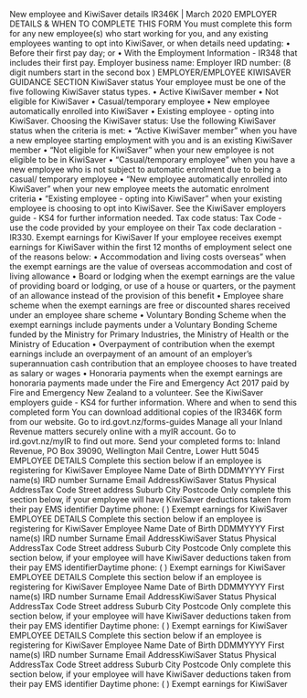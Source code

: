 New employee and KiwiSaver details IR346K | March 2020 EMPLOYER DETAILS & WHEN TO COMPLETE THIS FORM You must complete this form for any new employee(s) who start working for you, and any existing employees wanting to opt into KiwiSaver, or when details need updating: • Before their first pay day; or • With the Employment Information - IR348 that includes their first pay. Employer business name: Employer IRD number: (8 digit numbers start in the second box ) EMPLOYER/EMPLOYEE KIWISAVER GUIDANCE SECTION KiwiSaver status Your employee must be one of the five following KiwiSaver status types. • Active KiwiSaver member • Not eligible for KiwiSaver • Casual/temporary employee • New employee automatically enrolled into KiwiSaver • Existing employee - opting into KiwiSaver. Choosing the KiwiSaver status: Use the following KiwiSaver status when the criteria is met: • “Active KiwiSaver member” when you have a new employee starting employment with you and is an existing KiwiSaver member • “Not eligible for KiwiSaver” when your new employee is not eligible to be in KiwiSaver • “Casual/temporary employee” when you have a new employee who is not subject to automatic enrolment due to being a casual/ temporary employee • “New employee automatically enrolled into KiwiSaver” when your new employee meets the automatic enrolment criteria • “Existing employee - opting into KiwiSaver” when your existing employee is choosing to opt into KiwiSaver. See the KiwiSaver employers guide - KS4 for further information needed. Tax code status: Tax Code - use the code provided by your employee on their Tax code declaration - IR330. Exempt earnings for KiwiSaver If your employee receives exempt earnings for KiwiSaver within the first 12 months of employment select one of the reasons below: • Accommodation and living costs overseas” when the exempt earnings are the value of overseas accommodation and cost of living allowance • Board or lodging when the exempt earnings are the value of providing board or lodging, or use of a house or quarters, or the payment of an allowance instead of the provision of this benefit • Employee share scheme when the exempt earnings are free or discounted shares received under an employee share scheme • Voluntary Bonding Scheme when the exempt earnings include payments under a Voluntary Bonding Scheme funded by the Ministry for Primary Industries, the Ministry of Health or the Ministry of Education • Overpayment of contribution when the exempt earnings include an overpayment of an amount of an employer’s superannuation cash contribution that an employee chooses to have treated as salary or wages • Honoraria payments when the exempt earnings are honoraria payments made under the Fire and Emergency Act 2017 paid by Fire and Emergency New Zealand to a volunteer. See the KiwiSaver employers guide - KS4 for further information. Where and when to send this completed form You can download additional copies of the IR346K form from our website. Go to ird.govt.nz/forms-guides Manage all your Inland Revenue matters securely online with a myIR account. Go to ird.govt.nz/myIR to find out more. Send your completed forms to: Inland Revenue, PO Box 39090, Wellington Mail Centre, Lower Hutt 5045 EMPLOYEE DETAILS Complete this section below if an employee is registering for KiwiSaver Employee Name Date of Birth DDMMYYYY First name(s) IRD number Surname Email AddressKiwiSaver Status Physical AddressTax Code Street address Suburb City Postcode Only complete this section below, if your employee will have KiwiSaver deductions taken from their pay EMS identifier Daytime phone: ( ) Exempt earnings for KiwiSaver EMPLOYEE DETAILS Complete this section below if an employee is registering for KiwiSaver Employee Name Date of Birth DDMMYYYY First name(s) IRD number Surname Email AddressKiwiSaver Status Physical AddressTax Code Street address Suburb City Postcode Only complete this section below, if your employee will have KiwiSaver deductions taken from their pay EMS identifierDaytime phone: ( ) Exempt earnings for KiwiSaver EMPLOYEE DETAILS Complete this section below if an employee is registering for KiwiSaver Employee Name Date of Birth DDMMYYYY First name(s) IRD number Surname Email AddressKiwiSaver Status Physical AddressTax Code Street address Suburb City Postcode Only complete this section below, if your employee will have KiwiSaver deductions taken from their pay EMS identifier Daytime phone: ( ) Exempt earnings for KiwiSaver EMPLOYEE DETAILS Complete this section below if an employee is registering for KiwiSaver Employee Name Date of Birth DDMMYYYY First name(s) IRD number Surname Email AddressKiwiSaver Status Physical AddressTax Code Street address Suburb City Postcode Only complete this section below, if your employee will have KiwiSaver deductions taken from their pay EMS identifier Daytime phone: ( ) Exempt earnings for KiwiSaver